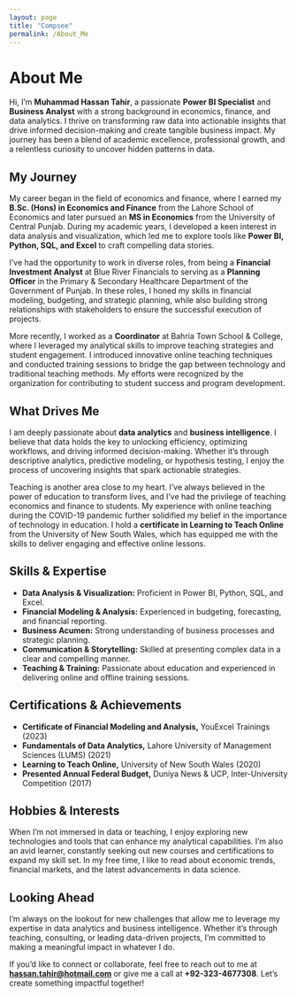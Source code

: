 ```yaml
---
layout: page
title: "Compsee"
permalink: /About_Me
---
```


# About Me

Hi, I’m **Muhammad Hassan Tahir**, a passionate **Power BI Specialist** and **Business Analyst** with a strong background in economics, finance, and data analytics. I thrive on transforming raw data into actionable insights that drive informed decision-making and create tangible business impact. My journey has been a blend of academic excellence, professional growth, and a relentless curiosity to uncover hidden patterns in data.

## My Journey

My career began in the field of economics and finance, where I earned my **B.Sc. (Hons) in Economics and Finance** from the Lahore School of Economics and later pursued an **MS in Economics** from the University of Central Punjab. During my academic years, I developed a keen interest in data analysis and visualization, which led me to explore tools like **Power BI, Python, SQL, and Excel** to craft compelling data stories.

I’ve had the opportunity to work in diverse roles, from being a **Financial Investment Analyst** at Blue River Financials to serving as a **Planning Officer** in the Primary & Secondary Healthcare Department of the Government of Punjab. In these roles, I honed my skills in financial modeling, budgeting, and strategic planning, while also building strong relationships with stakeholders to ensure the successful execution of projects.

More recently, I worked as a **Coordinator** at Bahria Town School & College, where I leveraged my analytical skills to improve teaching strategies and student engagement. I introduced innovative online teaching techniques and conducted training sessions to bridge the gap between technology and traditional teaching methods. My efforts were recognized by the organization for contributing to student success and program development.

## What Drives Me

I am deeply passionate about **data analytics** and **business intelligence**. I believe that data holds the key to unlocking efficiency, optimizing workflows, and driving informed decision-making. Whether it’s through descriptive analytics, predictive modeling, or hypothesis testing, I enjoy the process of uncovering insights that spark actionable strategies.

Teaching is another area close to my heart. I’ve always believed in the power of education to transform lives, and I’ve had the privilege of teaching economics and finance to students. My experience with online teaching during the COVID-19 pandemic further solidified my belief in the importance of technology in education. I hold a **certificate in Learning to Teach Online** from the University of New South Wales, which has equipped me with the skills to deliver engaging and effective online lessons.

## Skills & Expertise

- **Data Analysis & Visualization:** Proficient in Power BI, Python, SQL, and Excel.
- **Financial Modeling & Analysis:** Experienced in budgeting, forecasting, and financial reporting.
- **Business Acumen:** Strong understanding of business processes and strategic planning.
- **Communication & Storytelling:** Skilled at presenting complex data in a clear and compelling manner.
- **Teaching & Training:** Passionate about education and experienced in delivering online and offline training sessions.

## Certifications & Achievements

- **Certificate of Financial Modeling and Analysis,** YouExcel Trainings (2023)
- **Fundamentals of Data Analytics,** Lahore University of Management Sciences (LUMS) (2021)
- **Learning to Teach Online,** University of New South Wales (2020)
- **Presented Annual Federal Budget,** Duniya News & UCP, Inter-University Competition (2017)

## Hobbies & Interests

When I’m not immersed in data or teaching, I enjoy exploring new technologies and tools that can enhance my analytical capabilities. I’m also an avid learner, constantly seeking out new courses and certifications to expand my skill set. In my free time, I like to read about economic trends, financial markets, and the latest advancements in data science.

## Looking Ahead

I’m always on the lookout for new challenges that allow me to leverage my expertise in data analytics and business intelligence. Whether it’s through teaching, consulting, or leading data-driven projects, I’m committed to making a meaningful impact in whatever I do.

If you’d like to connect or collaborate, feel free to reach out to me at **hassan.tahir@hotmail.com** or give me a call at **+92-323-4677308**. Let’s create something impactful together!